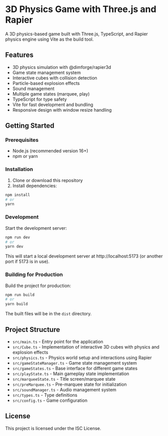 # 3D Physics Game with Three.js and Rapier

A 3D physics-based game built with Three.js, TypeScript, and Rapier physics engine using Vite as the build tool.

## Features

- 3D physics simulation with @dimforge/rapier3d
- Game state management system
- Interactive cubes with collision detection
- Particle-based explosion effects
- Sound management
- Multiple game states (marquee, play)
- TypeScript for type safety
- Vite for fast development and bundling
- Responsive design with window resize handling

## Getting Started

### Prerequisites

- Node.js (recommended version 16+)
- npm or yarn

### Installation

1. Clone or download this repository
2. Install dependencies:

```bash
npm install
# or
yarn
```

### Development

Start the development server:

```bash
npm run dev
# or
yarn dev
```

This will start a local development server at http://localhost:5173 (or another port if 5173 is in use).

### Building for Production

Build the project for production:

```bash
npm run build
# or
yarn build
```

The built files will be in the `dist` directory.

## Project Structure

- `src/main.ts` - Entry point for the application
- `src/Cube.ts` - Implementation of interactive 3D cubes with physics and explosion effects
- `src/physics.ts` - Physics world setup and interactions using Rapier
- `src/gameStateManager.ts` - Game state management system
- `src/gameStates.ts` - Base interface for different game states
- `src/playState.ts` - Main gameplay state implementation
- `src/marqueeState.ts` - Title screen/marquee state
- `src/preMarquee.ts` - Pre-marquee state for initialization
- `src/soundManager.ts` - Audio management system
- `src/types.ts` - Type definitions
- `src/config.ts` - Game configuration

## License

This project is licensed under the ISC License.
